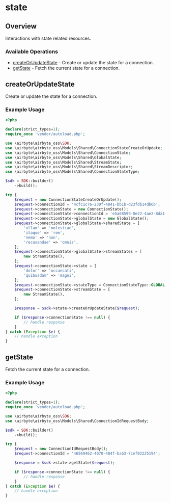 # state

## Overview

Interactions with state related resources.

### Available Operations

* [createOrUpdateState](#createorupdatestate) - Create or update the state for a connection.
* [getState](#getstate) - Fetch the current state for a connection.

## createOrUpdateState

Create or update the state for a connection.

### Example Usage

```php
<?php

declare(strict_types=1);
require_once 'vendor/autoload.php';

use \airbyte\airbyte_oss\SDK;
use \airbyte\airbyte_oss\Models\Shared\ConnectionStateCreateOrUpdate;
use \airbyte\airbyte_oss\Models\Shared\ConnectionState;
use \airbyte\airbyte_oss\Models\Shared\GlobalState;
use \airbyte\airbyte_oss\Models\Shared\StreamState;
use \airbyte\airbyte_oss\Models\Shared\StreamDescriptor;
use \airbyte\airbyte_oss\Models\Shared\ConnectionStateType;

$sdk = SDK::builder()
    ->build();

try {
    $request = new ConnectionStateCreateOrUpdate();
    $request->connectionId = '4cfc1c76-230f-4841-bb1b-d23fdb14db6b';
    $request->connectionState = new ConnectionState();
    $request->connectionState->connectionId = 'e5a68599-8e22-4ae2-8da1-6fc2b271a289';
    $request->connectionState->globalState = new GlobalState();
    $request->connectionState->globalState->sharedState = [
        'ullam' => 'molestiae',
        'itaque' => 'rem',
        'nemo' => 'non',
        'recusandae' => 'omnis',
    ];
    $request->connectionState->globalState->streamStates = [
        new StreamState(),
    ];
    $request->connectionState->state = [
        'dolor' => 'occaecati',
        'quibusdam' => 'magni',
    ];
    $request->connectionState->stateType = ConnectionStateType::GLOBAL;
    $request->connectionState->streamState = [
        new StreamState(),
    ];

    $response = $sdk->state->createOrUpdateState($request);

    if ($response->connectionState !== null) {
        // handle response
    }
} catch (Exception $e) {
    // handle exception
}
```

## getState

Fetch the current state for a connection.

### Example Usage

```php
<?php

declare(strict_types=1);
require_once 'vendor/autoload.php';

use \airbyte\airbyte_oss\SDK;
use \airbyte\airbyte_oss\Models\Shared\ConnectionIdRequestBody;

$sdk = SDK::builder()
    ->build();

try {
    $request = new ConnectionIdRequestBody();
    $request->connectionId = '46569462-4070-484f-bab3-7cef02225194';

    $response = $sdk->state->getState($request);

    if ($response->connectionState !== null) {
        // handle response
    }
} catch (Exception $e) {
    // handle exception
}
```
